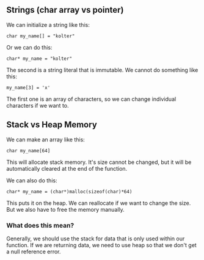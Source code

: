 
## Strings (char array vs pointer)

We can initialize a string like this:

`char my_name[] = "kolter"`

Or we can do this:

`char* my_name = "kolter"`

The second is a string literal that is immutable. We cannot do something like this:

`my_name[3] = 'x'`

The first one is an array of characters, so we can change individual characters if we want to.

## Stack vs Heap Memory

We can make an array like this:

`char my_name[64]`

This will allocate stack memory. It's size cannot be changed, but it will be automatically cleared at the end of the function.

We can also do this:
 
 `char* my_name = (char*)malloc(sizeof(char)*64)`

 This puts it on the heap. We can reallocate if we want to change the size. But we also have to free the memory manually.

 ### What does this mean?

 Generally, we should use the stack for data that is only used within our function. If we are returning data, we need to use heap so that we don't get a null reference error.